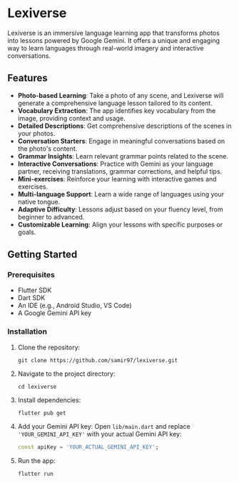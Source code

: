 # Lexiverse

Lexiverse is an immersive language learning app that transforms photos into lessons powered by Google Gemini. It offers a unique and engaging way to learn languages through real-world imagery and interactive conversations.

## Features

- **Photo-based Learning**: Take a photo of any scene, and Lexiverse will generate a comprehensive language lesson tailored to its content.
- **Vocabulary Extraction**: The app identifies key vocabulary from the image, providing context and usage.
- **Detailed Descriptions**: Get comprehensive descriptions of the scenes in your photos.
- **Conversation Starters**: Engage in meaningful conversations based on the photo's content.
- **Grammar Insights**: Learn relevant grammar points related to the scene.
- **Interactive Conversations**: Practice with Gemini as your language partner, receiving translations, grammar corrections, and helpful tips.
- **Mini-exercises**: Reinforce your learning with interactive games and exercises.
- **Multi-language Support**: Learn a wide range of languages using your native tongue.
- **Adaptive Difficulty**: Lessons adjust based on your fluency level, from beginner to advanced.
- **Customizable Learning**: Align your lessons with specific purposes or goals.

## Getting Started

### Prerequisites

- Flutter SDK
- Dart SDK
- An IDE (e.g., Android Studio, VS Code)
- A Google Gemini API key

### Installation

1. Clone the repository:
   ```
   git clone https://github.com/samir97/lexiverse.git
   ```

2. Navigate to the project directory:
   ```
   cd lexiverse
   ```

3. Install dependencies:
   ```
   flutter pub get
   ```

4. Add your Gemini API key:
   Open `lib/main.dart` and replace `'YOUR_GEMINI_API_KEY'` with your actual Gemini API key:
   ```dart
   const apiKey = 'YOUR_ACTUAL_GEMINI_API_KEY';
   ```

5. Run the app:
   ```
   flutter run
   ```